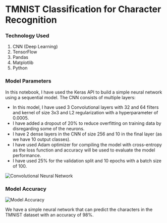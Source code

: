 # TMNIST Classification for Character Recognition 

### Technology Used

1. CNN (Deep Learning)
2. TensorFlow
3. Pandas
4. Matplotlib
5. Python

### Model Parameters

In this notebook, I have used the Keras API to build a simple neural network using a sequential model. The CNN consists of multiple layers:

- In this model, I have used 3 Convolutional layers with 32 and 64 filters and kernel of size 3x3 and L2 regularization with a hyperparameter of 0.0005.
- I have added a dropout of 20% to reduce overfitting on training data by disregarding some of the neurons.
- I have 2 dense layers in the CNN of size 256 and 10 in the final layer (as we have 10 output classes).
- I have used Adam optimizer for compiling the model with cross-entropy as the loss function and accuracy will be used to evaluate the model performance.
- I have used 25% for the validation split and 10 epochs with a batch size of 100.

![Convolutional Neural Network](https://camo.githubusercontent.com/b9a5886d86a1d2fc2634c2a42063ead4610a142616d0fb989402b3bfe5ea7360/68747470733a2f2f6d69726f2e6d656469756d2e636f6d2f6d61782f313230302f312a766b5130685844615176353773414c58414a717578412e6a706567)

### Model Accuracy

![Model Accuracy](https://i.imgur.com/bMeOTQh.png)

We have a simple neural network that can predict the characters in the TMNIST dataset with an accuracy of 98%.
